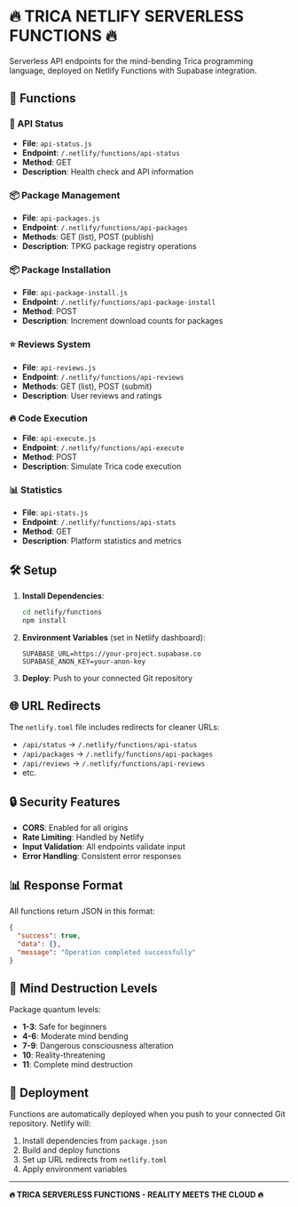 # 🔥 TRICA NETLIFY SERVERLESS FUNCTIONS 🔥

Serverless API endpoints for the mind-bending Trica programming language, deployed on Netlify Functions with Supabase integration.

## 🚀 Functions

### 📡 API Status
- **File**: `api-status.js`
- **Endpoint**: `/.netlify/functions/api-status`
- **Method**: GET
- **Description**: Health check and API information

### 📦 Package Management
- **File**: `api-packages.js`
- **Endpoint**: `/.netlify/functions/api-packages`
- **Methods**: GET (list), POST (publish)
- **Description**: TPKG package registry operations

### 📦 Package Installation
- **File**: `api-package-install.js`
- **Endpoint**: `/.netlify/functions/api-package-install`
- **Method**: POST
- **Description**: Increment download counts for packages

### ⭐ Reviews System
- **File**: `api-reviews.js`
- **Endpoint**: `/.netlify/functions/api-reviews`
- **Methods**: GET (list), POST (submit)
- **Description**: User reviews and ratings

### 🔥 Code Execution
- **File**: `api-execute.js`
- **Endpoint**: `/.netlify/functions/api-execute`
- **Method**: POST
- **Description**: Simulate Trica code execution

### 📊 Statistics
- **File**: `api-stats.js`
- **Endpoint**: `/.netlify/functions/api-stats`
- **Method**: GET
- **Description**: Platform statistics and metrics

## 🛠️ Setup

1. **Install Dependencies**:
   ```bash
   cd netlify/functions
   npm install
   ```

2. **Environment Variables** (set in Netlify dashboard):
   ```
   SUPABASE_URL=https://your-project.supabase.co
   SUPABASE_ANON_KEY=your-anon-key
   ```

3. **Deploy**: Push to your connected Git repository

## 🌐 URL Redirects

The `netlify.toml` file includes redirects for cleaner URLs:

- `/api/status` → `/.netlify/functions/api-status`
- `/api/packages` → `/.netlify/functions/api-packages`
- `/api/reviews` → `/.netlify/functions/api-reviews`
- etc.

## 🔒 Security Features

- **CORS**: Enabled for all origins
- **Rate Limiting**: Handled by Netlify
- **Input Validation**: All endpoints validate input
- **Error Handling**: Consistent error responses

## 📊 Response Format

All functions return JSON in this format:

```json
{
  "success": true,
  "data": {},
  "message": "Operation completed successfully"
}
```

## 🧠 Mind Destruction Levels

Package quantum levels:
- **1-3**: Safe for beginners
- **4-6**: Moderate mind bending  
- **7-9**: Dangerous consciousness alteration
- **10**: Reality-threatening
- **11**: Complete mind destruction

## 🚀 Deployment

Functions are automatically deployed when you push to your connected Git repository. Netlify will:

1. Install dependencies from `package.json`
2. Build and deploy functions
3. Set up URL redirects from `netlify.toml`
4. Apply environment variables

---

**🔥 TRICA SERVERLESS FUNCTIONS - REALITY MEETS THE CLOUD 🔥**